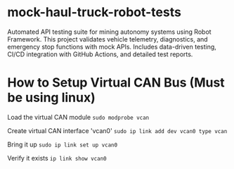 # mock-haul-truck-robot-tests
Automated API testing suite for mining autonomy systems using Robot Framework. This project validates vehicle telemetry, diagnostics, and emergency stop functions with mock APIs. Includes data-driven testing, CI/CD integration with GitHub Actions, and detailed test reports.

# How to Setup Virtual CAN Bus (Must be using linux)

Load the virtual CAN module
`sudo modprobe vcan`

Create virtual CAN interface 'vcan0'
`sudo ip link add dev vcan0 type vcan`

Bring it up
`sudo ip link set up vcan0`

Verify it exists
`ip link show vcan0`